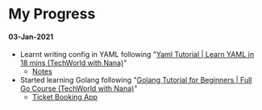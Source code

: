 # My Progress

#### 03-Jan-2021
- Learnt writing config in YAML following "[Yaml Tutorial | Learn YAML in 18 mins (TechWorld with Nana)](https://youtu.be/1uFVr15xDGg)"
  - [Notes](https://github.com/anubha-v-ardhan/My-DevOps-Journey/blob/main/01-Prerequisites/YAML/README.md)  
- Started learning Golang following "[Golang Tutorial for Beginners | Full Go Course (TechWorld with Nana)](https://youtu.be/yyUHQIec83I)"
  - [Ticket Booking App](https://github.com/anubha-v-ardhan/My-DevOps-Journey/tree/main/01-Prerequisites/Go)
